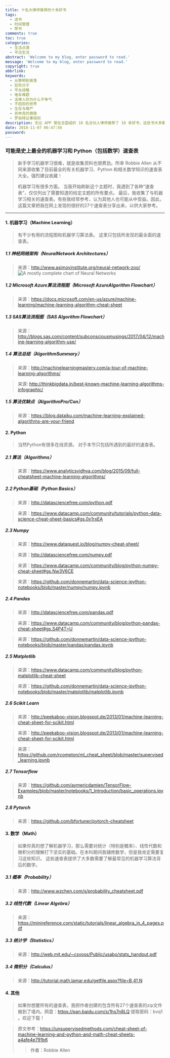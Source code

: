 ```yaml
---
title: 十名大律师推荐的十本好书
tags:
  - 读书
  - 时间管理
  - 荐书
comments: true
toc: true
categories:
  - 生活点滴
  - 平淡生活
abstract: 'Welcome to my blog, enter password to read.'
message: 'Welcome to my blog, enter password to read.'
copyright: true
abbrlink: 
keywords:
  - 从黎明到衰落
  - 狂热分子
  - 平台战略
  - 电车难题
  - 法律人你为什么不争气
  - 不抱怨的世界
  - 生存与尊严
  - 肖申克的救赎
  - 罗伯特议事规则
description: 无讼 APP 曾在全国组织 10 名合伙人律师推荐了 10 本好书，这些书大多都很不错。
date: 2018-11-07 06:47:50
password:
---
```

<script type="text/javascript" src="/js/src/bai.js"></script>

### 可能是史上最全的机器学习和 Python（包括数学）速查表
> 新手学习机器学习很难，就是收集资料也很费劲。所幸 Robbie Allen 从不同来源收集了目前最全的有关机器学习、Python 和相关数学知识的速查表大全。强烈建议收藏！
>
> 机器学习有很多方面。 当我开始刷新这个主题时，我遇到了各种“速查表”，仅仅列出了需要知道的给定主题的所有要点。 最后，我收集了与机器学习相关的速查表。有些我经常参考，认为其他人也可能从中受益。因此， 这篇文章把我在网上发现的很好的27个速查表分享出来，以供大家参考。

---

#### 1. 机器学习（Machine Learning）

> 有不少有用的流程图和机器学习算法表。 这里只包括所发现的最全面的速查表。

##### 1.1 神经网络架构（NeuralNetwork Architectures）
> 来源：http://www.asimovinstitute.org/neural-network-zoo/
> ![A mostly complete chart of Neural Networks](../images/060.jpeg  "A mostly complete chart of Neural Networks")

##### 1.2 Microsoft Azure算法流程图（Microsoft AzureAlgorithm Flowchart）
> 来源：https://docs.microsoft.com/en-us/azure/machine-learning/machine-learning-algorithm-cheat-sheet

##### 1.3 SAS算法流程图（SAS Algorithm Flowchart）
> 来源：http://blogs.sas.com/content/subconsciousmusings/2017/04/12/machine-learning-algorithm-use/

##### 1.4 算法总结（AlgorithmSummary）
> 来源：http://machinelearningmastery.com/a-tour-of-machine-learning-algorithms/

> 来源: http://thinkbigdata.in/best-known-machine-learning-algorithms-infographic/

##### 1.5 算法优缺点（AlgorithmPro/Con）
> 来源：https://blog.dataiku.com/machine-learning-explained-algorithms-are-your-friend

#### 2. Python
> 当然Python有很多在线资源。 对于本节只包括所遇到的最好的速查表。

##### 2.1 算法（Algorithms）
> 来源：https://www.analyticsvidhya.com/blog/2015/09/full-cheatsheet-machine-learning-algorithms/

##### 2.2 Python基础（Python Basics）
> 来源：http://datasciencefree.com/python.pdf


> 来源：https://www.datacamp.com/community/tutorials/python-data-science-cheat-sheet-basics#gs.0x1rxEA

##### 2.3 Numpy
> 来源：https://www.dataquest.io/blog/numpy-cheat-sheet/

> 来源：http://datasciencefree.com/numpy.pdf

> 来源：https://www.datacamp.com/community/blog/python-numpy-cheat-sheet#gs.Nw3V6CE

> 来源：https://github.com/donnemartin/data-science-ipython-notebooks/blob/master/numpy/numpy.ipynb

##### 2.4 Pandas
> 来源：http://datasciencefree.com/pandas.pdf

> 来源：https://www.datacamp.com/community/blog/python-pandas-cheat-sheet#gs.S4P4T=U

> 来源：https://github.com/donnemartin/data-science-ipython-notebooks/blob/master/pandas/pandas.ipynb

##### 2.5 Matplotlib
> 来源：https://www.datacamp.com/community/blog/python-matplotlib-cheat-sheet

> 来源：https://github.com/donnemartin/data-science-ipython-notebooks/blob/master/matplotlib/matplotlib.ipynb

##### 2.6 Scikit Learn
> 来源：http://peekaboo-vision.blogspot.de/2013/01/machine-learning-cheat-sheet-for-scikit.html

> 来源：http://peekaboo-vision.blogspot.de/2013/01/machine-learning-cheat-sheet-for-scikit.html

> 来源：https://github.com/rcompton/ml_cheat_sheet/blob/master/supervised_learning.ipynb

##### 2.7 Tensorflow
> 来源：https://github.com/aymericdamien/TensorFlow-Examples/blob/master/notebooks/1_Introduction/basic_operations.ipynb

##### 2.8 Pytorch
> 来源：https://github.com/bfortuner/pytorch-cheatsheet

#### 3. 数学（Math）
> 如果你真的想了解机器学习，那么需要对统计（特别是概率）、线性代数和微积分的理解打下坚实的基础。在本科期间我辅修数学，但是我肯定需要复习这些知识。 这些速查表提供了大多数需要了解最常见的机器学习算法背后的数学。

##### 3.1 概率（Probability）
> 来源：http://www.wzchen.com/s/probability_cheatsheet.pdf

##### 3.2 线性代数（Linear Algebra）
> 来源：https://minireference.com/static/tutorials/linear_algebra_in_4_pages.pdf

##### 3.3 统计学（Statistics）
> 来源：http://web.mit.edu/~csvoss/Public/usabo/stats_handout.pdf

##### 3.4 微积分（Calculus）
> 来源：http://tutorial.math.lamar.edu/getfile.aspx?file=B,41,N

#### 4. 其他
> 如果你想要所有的速查表，我把作者创建的包含所有27个速查表的zip文件搬到了墙内。网盘：https://pan.baidu.com/s/1hs7n8LQ 提取密码：bvq1  。欢迎下载！

> 原文参考：https://unsupervisedmethods.com/cheat-sheet-of-machine-learning-and-python-and-math-cheat-sheets-a4afe4e791b6
>
> > 作者：Robbie Allen
